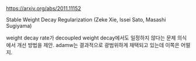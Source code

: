 https://arxiv.org/abs/2011.11152

Stable Weight Decay Regularization (Zeke Xie, Issei Sato, Masashi Sugiyama)

weight decay rate가 decoupled weight decay에서도 일정하지 않다는 문제 의식에서 개선 방법을 제안. adamw는 결과적으로 광범위하게 채택되고 있는데 이쪽은 어떨지.